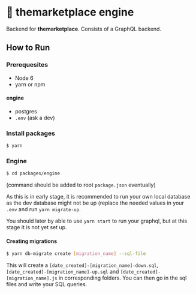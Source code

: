 # :construction: themarketplace engine

Backend for **themarketplace**. Consists of a GraphQL backend.

## How to Run

### Prerequesites
- Node 6
- yarn or npm

#### engine
- postgres
- `.env` (ask a dev)

### Install packages
```bash
$ yarn
```

### Engine
```bash
$ cd packages/engine
```
(command should be added to root `package.json` eventually)

As this is in early stage, it is recommended to run your own local database as the dev database might not be up (replace the needed values in your `.env` and run `yarn migrate-up`.

You should later by able to use `yarn start` to run your graphql, but at this stage it is not yet set up.

#### Creating migrations
```bash
$ yarn db-migrate create [migration_name] --sql-file
```
This will create a `[date_created]-[migration_name]-down.sql`, `[date_created]-[migration_name]-up.sql` and `[date_created]-[migration_name].js` in corresponding folders. You can then go in the sql files and write your SQL queries.

